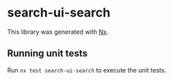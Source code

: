 # search-ui-search

This library was generated with [Nx](https://nx.dev).

## Running unit tests

Run `nx test search-ui-search` to execute the unit tests.
